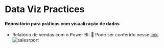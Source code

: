 # Data Viz Practices
#### Repositório para práticas com visualização de dados
* Relatório de vendas com o Power BI:
🔗 Pode ser conferido nesse [link](https://app.powerbi.com/groups/me/reports/3e163376-8c61-4f34-84a7-906d8153a068/ReportSection?experience=power-bi).
![salesrport](https://i.imgur.com/dgzDWWa.png)
